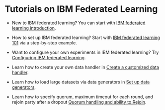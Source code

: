 # Tutorials on IBM Federated Learning

- New to IBM federated learning? You can start with [IBM federated learning introduction](../../README.md).

- How to set up IBM federated learning? Start with [IBM federated learning 101](../../quickstart.md) via a step-by-step example.

- Want to configure your own experiments in IBM federated learning? Try [Configuring IBM federated learning](../tutorials/configure_fl.md).

- Learn how to create your own data handler in [Create a customized data handler](../tutorials/create_my_data_handler.md).

- Learn how to load large datasets via data generators in [Set up data generators](../tutorials/set_up_data_generators_for_fl.md).

- Learn how to specify quorum, maximum timeout for each round, and rejoin party after a dropout [Quorum handling and ability to Rejoin](../tutorials/quorum_rejoin.md).

